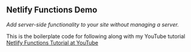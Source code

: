 ## Netlify Functions Demo
*Add server-side functionality to your site without managing a server.*

This is the boilerplate code for following along with my YouTube tutorial<br>
[Netlify Functions Tutorial at YouTube](https://youtu.be/EmG5RbGJ5U8)
